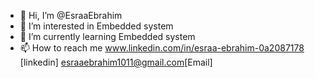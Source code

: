 - 👋 Hi, I’m @EsraaEbrahim
- 👀 I’m interested in Embedded system
- 🌱 I’m currently learning Embedded system
- 📫 How to reach me www.linkedin.com/in/esraa-ebrahim-0a2087178 [linkedin]
   esraaebrahim1011@gmail.com[Email]

<!---
EsraaEMostafa/EsraaEMostafa is a ✨ special ✨ repository because its `README.md` (this file) appears on your GitHub profile.
You can click the Preview link to take a look at your changes.
--->
